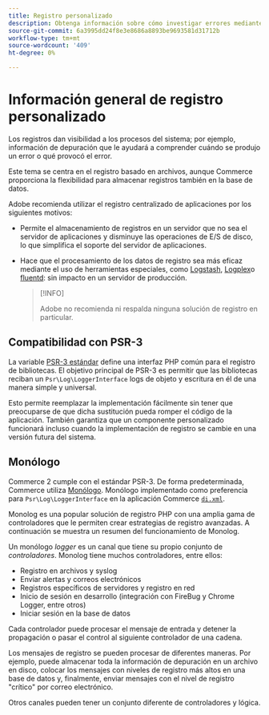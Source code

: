 ```yaml
---
title: Registro personalizado
description: Obtenga información sobre cómo investigar errores mediante el registro personalizado.
source-git-commit: 6a3995dd24f8e3e8686a8893be9693581d31712b
workflow-type: tm+mt
source-wordcount: '409'
ht-degree: 0%

---
```



# Información general de registro personalizado

Los registros dan visibilidad a los procesos del sistema; por ejemplo, información de depuración que le ayudará a comprender cuándo se produjo un error o qué provocó el error.

Este tema se centra en el registro basado en archivos, aunque Commerce proporciona la flexibilidad para almacenar registros también en la base de datos.

Adobe recomienda utilizar el registro centralizado de aplicaciones por los siguientes motivos:

- Permite el almacenamiento de registros en un servidor que no sea el servidor de aplicaciones y disminuye las operaciones de E/S de disco, lo que simplifica el soporte del servidor de aplicaciones.

- Hace que el procesamiento de los datos de registro sea más eficaz mediante el uso de herramientas especiales, como [Logstash], [Logplex]o [fluentd]: sin impacto en un servidor de producción.

   >[!INFO]
   >
   >Adobe no recomienda ni respalda ninguna solución de registro en particular.

## Compatibilidad con PSR-3

La variable [PSR-3 estándar][laminas] define una interfaz PHP común para el registro de bibliotecas. El objetivo principal de PSR-3 es permitir que las bibliotecas reciban un `Psr\Log\LoggerInterface` logs de objeto y escritura en él de una manera simple y universal.

Esto permite reemplazar la implementación fácilmente sin tener que preocuparse de que dicha sustitución pueda romper el código de la aplicación. También garantiza que un componente personalizado funcionará incluso cuando la implementación de registro se cambie en una versión futura del sistema.

## Monólogo

Commerce 2 cumple con el estándar PSR-3. De forma predeterminada, Commerce utiliza [Monólogo]. Monólogo implementado como preferencia para `Psr\Log\LoggerInterface` en la aplicación Commerce [`di.xml`][di].

Monolog es una popular solución de registro PHP con una amplia gama de controladores que le permiten crear estrategias de registro avanzadas. A continuación se muestra un resumen del funcionamiento de Monolog.

Un monólogo _logger_ es un canal que tiene su propio conjunto de _controladores_. Monolog tiene muchos controladores, entre ellos:

- Registro en archivos y syslog
- Enviar alertas y correos electrónicos
- Registros específicos de servidores y registro en red
- Inicio de sesión en desarrollo (integración con FireBug y Chrome Logger, entre otros)
- Iniciar sesión en la base de datos

Cada controlador puede procesar el mensaje de entrada y detener la propagación o pasar el control al siguiente controlador de una cadena.

Los mensajes de registro se pueden procesar de diferentes maneras. Por ejemplo, puede almacenar toda la información de depuración en un archivo en disco, colocar los mensajes con niveles de registro más altos en una base de datos y, finalmente, enviar mensajes con el nivel de registro &quot;crítico&quot; por correo electrónico.

Otros canales pueden tener un conjunto diferente de controladores y lógica.

<!-- link definitions -->

[di]: https://github.com/magento/magento2/blob/2.4/app/etc/di.xml#L9
[fluentd]: http://www.fluentd.org
[laminas]: https://docs.laminas.dev/laminas-log/
[Logplex]: https://devcenter.heroku.com/articles/logplex
[Logstash]: https://www.elastic.co/products/logstash
[Monólogo]: https://github.com/Seldaek/monolog
